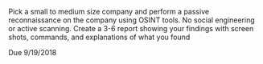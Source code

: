Pick a small to medium size company and perform a passive reconnaissance on the company using OSINT tools.
No social engineering or active scanning.
Create a 3-6 report showing your findings with screen shots, commands, and explanations of what you found

Due 9/19/2018

